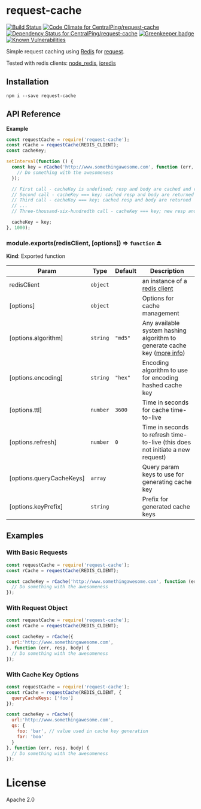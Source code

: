 request-cache
====================

[![Build Status](https://travis-ci.org/CentralPing/request-cache.svg?branch=master)](https://travis-ci.org/CentralPing/request-cache)
[![Code Climate for CentralPing/request-cache](https://codeclimate.com/github/CentralPing/request-cache/badges/gpa.svg)](https://codeclimate.com/github/CentralPing/request-cache)
[![Dependency Status for CentralPing/request-cache](https://david-dm.org/CentralPing/request-cache.svg)](https://david-dm.org/CentralPing/request-cache)
[![Greenkeeper badge](https://badges.greenkeeper.io/CentralPing/request-cache.svg)](https://greenkeeper.io/)
[![Known Vulnerabilities](https://snyk.io/test/npm/request-cache/badge.svg)](https://snyk.io/test/npm/request-cache)

Simple request caching using [Redis](http://redis.io/) for [request](https://github.com/request/request).

Tested with redis clients: [node_redis](https://github.com/mranney/node_redis), [ioredis](https://github.com/luin/ioredis)

## Installation

`npm i --save request-cache`

## API Reference
**Example**  
```js
const requestCache = require('request-cache');
const rCache = requestCache(REDIS_CLIENT);
const cacheKey;

setInterval(function () {
  const key = rCache('http://www.somethingawesome.com', function (err, resp, body) {
    // Do something with the awesomeness
  });

  // First call - cacheKey is undefined; resp and body are cached and returned
  // Second call - cacheKey === key; cached resp and body are returned
  // Third call - cacheKey === key; cached resp and body are returned
  // ...
  // Three-thousand-six-hundredth call - cacheKey === key; new resp and body are cached and returned

  cacheKey = key;
}, 1000);
```
<a name="exp_module_request-cache--module.exports"></a>

### module.exports(redisClient, [options]) ⇒ <code>function</code> ⏏
**Kind**: Exported function  

| Param | Type | Default | Description |
| --- | --- | --- | --- |
| redisClient | <code>object</code> |  | an instance of a [redis client](https://github.com/mranney/node_redis) |
| [options] | <code>object</code> |  | Options for cache management |
| [options.algorithm] | <code>string</code> | <code>&quot;md5&quot;</code> | Any available system hashing algorithm to generate cache key ([more info](https://nodejs.org/api/crypto.html#crypto_crypto_createhash_algorithm)) |
| [options.encoding] | <code>string</code> | <code>&quot;hex&quot;</code> | Encoding algorithm to use for encoding hashed cache key |
| [options.ttl] | <code>number</code> | <code>3600</code> | Time in seconds for cache time-to-live |
| [options.refresh] | <code>number</code> | <code>0</code> | Time in seconds to refresh time-to-live (this does not initiate a new request) |
| [options.queryCacheKeys] | <code>array</code> |  | Query param keys to use for generating cache key |
| [options.keyPrefix] | <code>string</code> |  | Prefix for generated cache keys |


## Examples

### With Basic Requests
```js
const requestCache = require('request-cache');
const rCache = requestCache(REDIS_CLIENT);

const cacheKey = rCache('http://www.somethingawesome.com', function (err, resp, body) {
  // Do something with the awesomeness
});
```

### With Request Object
```js
const requestCache = require('request-cache');
const rCache = requestCache(REDIS_CLIENT);

const cacheKey = rCache({
  url:'http://www.somethingawesome.com',
}, function (err, resp, body) {
  // Do something with the awesomeness
});
```

### With Cache Key Options
```js
const requestCache = require('request-cache');
const rCache = requestCache(REDIS_CLIENT, {
  queryCacheKeys: ['foo']
});

const cacheKey = rCache({
  url:'http://www.somethingawesome.com',
  qs: {
    foo: 'bar', // value used in cache key generation
    far: 'boo'
  }
}, function (err, resp, body) {
  // Do something with the awesomeness
});
```

# License

Apache 2.0
